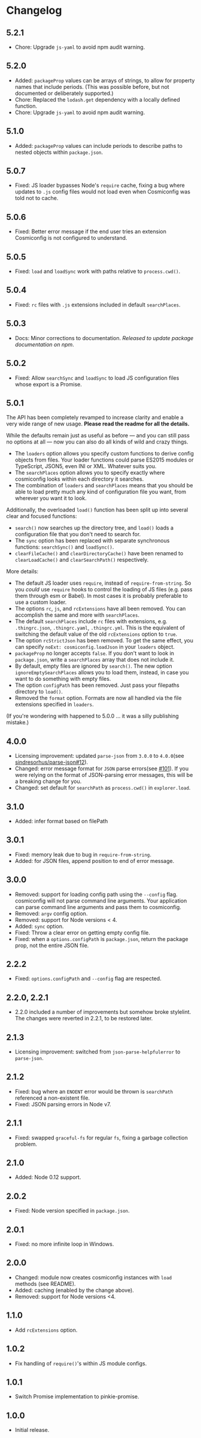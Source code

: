 # Changelog

## 5.2.1

- Chore: Upgrade `js-yaml` to avoid npm audit warning.

## 5.2.0

- Added: `packageProp` values can be arrays of strings, to allow for property names that include periods. (This was possible before, but not documented or deliberately supported.)
- Chore: Replaced the `lodash.get` dependency with a locally defined function.
- Chore: Upgrade `js-yaml` to avoid npm audit warning.

## 5.1.0

- Added: `packageProp` values can include periods to describe paths to nested objects within `package.json`.

## 5.0.7

- Fixed: JS loader bypasses Node's `require` cache, fixing a bug where updates to `.js` config files would not load even when Cosmiconfig was told not to cache.

## 5.0.6

- Fixed: Better error message if the end user tries an extension Cosmiconfig is not configured to understand.

## 5.0.5

- Fixed: `load` and `loadSync` work with paths relative to `process.cwd()`.

## 5.0.4

- Fixed: `rc` files with `.js` extensions included in default `searchPlaces`.

## 5.0.3

- Docs: Minor corrections to documentation. *Released to update package documentation on npm*.

## 5.0.2

- Fixed: Allow `searchSync` and `loadSync` to load JS configuration files whose export is a Promise.

## 5.0.1

The API has been completely revamped to increase clarity and enable a very wide range of new usage. **Please read the readme for all the details.**

While the defaults remain just as useful as before — and you can still pass no options at all — now you can also do all kinds of wild and crazy things.

- The `loaders` option allows you specify custom functions to derive config objects from files. Your loader functions could parse ES2015 modules or TypeScript, JSON5, even INI or XML. Whatever suits you.
- The `searchPlaces` option allows you to specify exactly where cosmiconfig looks within each directory it searches.
- The combination of `loaders` and `searchPlaces` means that you should be able to load pretty much any kind of configuration file you want, from wherever you want it to look.

Additionally, the overloaded `load()` function has been split up into several clear and focused functions:

- `search()` now searches up the directory tree, and `load()` loads a configuration file that you don't need to search for.
- The `sync` option has been replaced with separate synchronous functions: `searchSync()` and `loadSync()`.
- `clearFileCache()` and `clearDirectoryCache()` have been renamed to `clearLoadCache()` and `clearSearchPath()` respectively.

More details:

- The default JS loader uses `require`, instead of `require-from-string`. So you *could* use `require` hooks to control the loading of JS files (e.g. pass them through esm or Babel). In most cases it is probably preferable to use a custom loader.
- The options `rc`, `js`, and `rcExtensions` have all been removed. You can accomplish the same and more with `searchPlaces`.
- The default `searchPlaces` include `rc` files with extensions, e.g. `.thingrc.json`, `.thingrc.yaml`, `.thingrc.yml`. This is the equivalent of switching the default value of the old `rcExtensions` option to `true`.
- The option `rcStrictJson` has been removed. To get the same effect, you can specify `noExt: cosmiconfig.loadJson` in your `loaders` object.
- `packageProp` no longer accepts `false`. If you don't want to look in `package.json`, write a `searchPlaces` array that does not include it.
- By default, empty files are ignored by `search()`. The new option `ignoreEmptySearchPlaces` allows you to load them, instead, in case you want to do something with empty files.
- The option `configPath` has been removed. Just pass your filepaths directory to `load()`.
- Removed the `format` option.  Formats are now all handled via the file extensions specified in `loaders`.

(If you're wondering with happened to 5.0.0 ... it was a silly publishing mistake.)

## 4.0.0

- Licensing improvement: updated `parse-json` from `3.0.0` to `4.0.0`(see [sindresorhus/parse-json#12][parse-json-pr-12]).
- Changed: error message format for `JSON` parse errors(see [#101][pr-101]). If you were relying on the format of JSON-parsing error messages, this will be a breaking change for you.
- Changed: set default for `searchPath` as `process.cwd()` in `explorer.load`.

## 3.1.0

- Added: infer format based on filePath

## 3.0.1

- Fixed: memory leak due to bug in `require-from-string`.
- Added: for JSON files, append position to end of error message.

## 3.0.0

- Removed: support for loading config path using the `--config` flag. cosmiconfig will not parse command line arguments. Your application can parse command line arguments and pass them to cosmiconfig.
- Removed: `argv` config option.
- Removed: support for Node versions &lt; 4.
- Added: `sync` option.
- Fixed: Throw a clear error on getting empty config file.
- Fixed: when a `options.configPath` is `package.json`, return the package prop, not the entire JSON file.

## 2.2.2

- Fixed: `options.configPath` and `--config` flag are respected.

## 2.2.0, 2.2.1

- 2.2.0 included a number of improvements but somehow broke stylelint. The changes were reverted in 2.2.1, to be restored later.

## 2.1.3

- Licensing improvement: switched from `json-parse-helpfulerror` to `parse-json`.

## 2.1.2

- Fixed: bug where an `ENOENT` error would be thrown is `searchPath` referenced a non-existent file.
- Fixed: JSON parsing errors in Node v7.

## 2.1.1

- Fixed: swapped `graceful-fs` for regular `fs`, fixing a garbage collection problem.

## 2.1.0

- Added: Node 0.12 support.

## 2.0.2

- Fixed: Node version specified in `package.json`.

## 2.0.1

- Fixed: no more infinite loop in Windows.

## 2.0.0

- Changed: module now creates cosmiconfig instances with `load` methods (see README).
- Added: caching (enabled by the change above).
- Removed: support for Node versions &lt;4.

## 1.1.0

- Add `rcExtensions` option.

## 1.0.2

- Fix handling of `require()`'s within JS module configs.

## 1.0.1

- Switch Promise implementation to pinkie-promise.

## 1.0.0

- Initial release.

[parse-json-pr-12]: https://github.com/sindresorhus/parse-json/pull/12

[pr-101]: https://github.com/davidtheclark/cosmiconfig/pull/101

